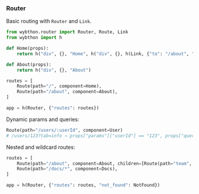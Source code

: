 ### Router

Basic routing with `Router` and `Link`.

```python
from wybthon.router import Router, Route, Link
from wybthon import h

def Home(props):
    return h("div", {}, "Home", h("div", {}, h(Link, {"to": "/about", "children": ["About"]})))

def About(props):
    return h("div", {}, "About")

routes = [
    Route(path="/", component=Home),
    Route(path="/about", component=About),
]

app = h(Router, {"routes": routes})
```

Dynamic params and queries:

```python
Route(path="/users/:userId", component=User)
# /users/123?tab=info → props["params"]["userId"] == "123", props["query"]["tab"] == "info"
```

Nested and wildcard routes:

```python
routes = [
    Route(path="/about", component=About, children=[Route(path="team", component=Team)]),
    Route(path="/docs/*", component=Docs),
]

app = h(Router, {"routes": routes, "not_found": NotFound})
```
